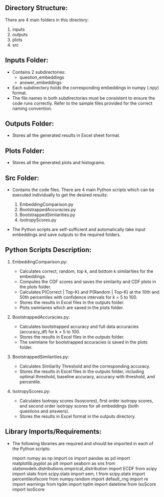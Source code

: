 Directory Structure:
--------------------
There are 4 main folders in this directory:

1. inputs
2. outputs
3. plots
4. src

Inputs Folder:
--------------
- Contains 2 subdirectories: 
  - question_embeddings
  - answer_embeddings
- Each subdirectory holds the corresponding embeddings in numpy (.npy) format. 
- The file names in both subdirectories must be consistent to ensure the code runs correctly. Refer to the sample files provided for the correct naming convention.

Outputs Folder:
---------------
- Stores all the generated results in Excel sheet format.

Plots Folder:
-------------
- Stores all the generated plots and histograms.

Src Folder:
-----------
- Contains the code files. There are 4 main Python scripts which can be executed individually to get the desired results:
  1. EmbeddingComparison.py
  2. BootstrappedAccuracies.py
  3. BootstrappedSimilarities.py
  4. IsotropyScores.py

- The Python scripts are self-sufficient and automatically take input embeddings and save outputs to the required folders.

Python Scripts Description:
---------------------------
1. EmbeddingComparison.py:
   - Calculates correct, random, top k, and bottom k similarities for the embeddings.
   - Computes the CDF scores and saves the similarity and CDF plots in the plots folder.
   - Calculates P(Correct | Top-K) and P(Random | Top-K) at the 10th and 50th percentiles with confidence intervals for k = 5 to 100.
   - Stores the results in Excel files in the outputs folder.
   - Plots swimlanes which are saved in the plots folder.

2. BootstrappedAccuracies.py:
   - Calculates bootstrapped accuracy and full data accuracies (accuracy_df) for k = 5 to 100.
   - Stores the results in Excel files in the outputs folder.
   - The swimlane for bootstrapped accuracies is saved in the plots folder.

3. BootstrappedSimilarities.py:
   - Calculates Similarity Threshold and the corresponding accuracy.
   - Stores the results in Excel files in the outputs folder, including optimal threshold, baseline accuracy, accuracy with threshold, and percentile.

4. IsotropyScores.py:
   - Calculates Isotropy scores (Isoscores), first order isotropy scores, and second order isotropy scores for all embeddings (both questions and answers).
   - Stores the results in Excel format in the outputs directory.

Library Imports/Requirements:
-----------------------------
- The following libraries are required and should be imported in each of the Python scripts:

  import numpy as np
  import os
  import pandas as pd
  import matplotlib.pyplot as plt
  import seaborn as sns
  from statsmodels.distributions.empirical_distribution import ECDF
  from scipy import stats
  from scipy.stats import sem, t
  from scipy.stats import percentileofscore
  from numpy.random import default_rng
  import re
  import warnings
  from tqdm import tqdm
  import datetime
  from IsoScore import IsoScore

